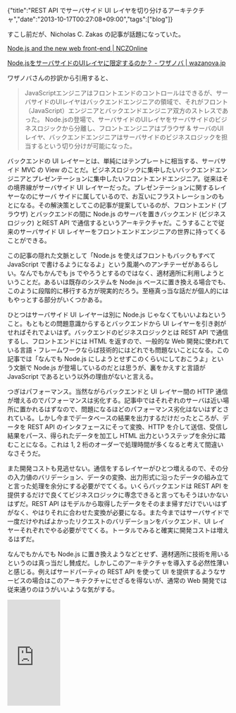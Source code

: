 {"title":"REST API でサーバサイド UI レイヤを切り分けるアーキテクチャ","date":"2013-10-17T00:27:08+09:00","tags":["blog"]}

すこし前だが、Nicholas C. Zakas の記事が話題になっていた。

[Node.js and the new web front-end \| NCZOnline](http://www.nczonline.net/blog/2013/10/07/node-js-and-the-new-web-front-end/)

[Node.jsをサーバサイドのUIレイヤに限定するのか？ - ワザノバ \| wazanova.jp](http://wazanova.jp/post/63449778024/node-js-ui)

ワザノバさんの抄訳から引用すると、

> JavaScriptエンジニアはフロントエンドのコントロールはできるが、サーバサイドのUIレイヤはバックエンドエンジニアの領域で、それがフロント（JavaScript）エンジニアとバックエンドエンジニア双方のストレスであった。
> Node.jsの登場で、サーバサイドのUIレイヤをサーバサイドのビジネスロジックから分離し、フロントエンジニアはブラウザ & サーバのUIレイヤ、バックエンドエンジニアはサーバサイドのビジネスロジックを担当するという切り分けが可能になった。

バックエンドの UI レイヤーとは、単純にはテンプレートに相当する、サーバサイド MVC の View のことだ。ビジネスロジックに集中したいバックエンドエンジニアとプレゼンテーションに集中したいフロントエンドエンジニア。従来はその境界線がサーバサイド UI レイヤーだった。プレゼンテーションに関するレイヤーなのにサーバ サイドに属しているので、お互いにフラストレーションのもとになる。その解決策としてこの記事が提案しているのが、フロントエンド (ブラウザ) とバックエンドの間に Node.js のサーバを置きバックエンド (ビジネスロジック) とREST API で通信するというアーキテクチャだ。こうすることで従来のサーバサイド UI レイヤーをフロントエンドエンジニアの世界に持ってくることができる。

この記事の隠れた文脈として「Node.js を使えばフロントもバックもすべて JavaScript で書けるようになるよ」という風潮へのアンチテーゼがあるらしい。なんでもかんでも js でやろうとするのではなく、適材適所に利用しようということだ。あるいは既存のシステムを Node.js ベースに置き換える場合でも、このように段階的に移行する方が現実的だろう。至極真っ当な話だが個人的にはもやっとする部分がいくつかある。

ひとつはサーバサイド UI レイヤーは別に Node.js じゃなくてもいいよねということ。もともとの問題意識からするとバックエンドから UI レイヤーを引き剥がせればそれでよいはず。バックエンドのビジネスロジックとは REST API で通信するし、フロントエンドには HTML を返すので、一般的な Web 開発に使われている言語・フレームワークならば技術的にはどれでも問題ないことになる。この記事では「なんでも Node.js にしようとせずこのくらいにしておこうよ」という文脈で Node.js が登場しているのだとは思うが、裏をかえすと言語が JavaScript であるという以外の理由がないと言える。

つぎはパフォーマンス。当然ながらバックエンドと UI レイヤー間の HTTP 通信が増えるのでパフォーマンスは劣化する。記事中ではそれぞれのサーバは近い場所に置かれるはずなので、問題になるほどのパフォーマンス劣化はないはずとされている。しかし今までデータベースの結果を出力するだけだったところが、データを REST API のインタフェースにそって変換、HTTP を介して送信、受信し結果をパース、得られたデータを加工し HTML 出力というステップを余分に踏むことになる。これは 1, 2 桁のオーダーで処理時間が多くなると考えて間違いなさそうだ。

また開発コストも見逃せない。通信をするレイヤーがひとつ増えるので、その分の入力値のバリデーション、データの変換、出力形式に沿ったデータの組み立てと言った処理を余分にする必要がでてくる。いくらバックエンドは REST API を提供するだけで良くてビジネスロジックに専念できると言ってもそうはいかないはずだ。REST API はモデルから取得したデータをそのまま帰すだけでいいはずがなく、やはりそれに合わせた変換が必要になる。また今まではサーバサイドで一度だけやればよかったリクエストのバリデーションをバックエンド、UI レイヤーそれぞれでやる必要がでてくる。トータルでみると確実に開発コストは増えるはずだ。

なんでもかんでも Node.js に置き換えようなどとせず、適材適所に技術を用いるというのは真っ当だし賛成だ。しかしこのアーキテクチャを導入する必然性薄いと感じる。例えばサードパーティの REST API を使って UI を提供するようなサービスの場合はこのアーキテクチャにせざるを得ないが、通常の Web 開発では従来通りのほうがいいような気がする。

<iframe src="http://rcm-fe.amazon-adsystem.com/e/cm?lt1=_blank&bc1=000000&IS2=1&bg1=FFFFFF&fc1=000000&lc1=0000FF&t=pleasesleep-22&o=9&p=8&l=as4&m=amazon&f=ifr&ref=ss_til&asins=4873116104" style="width:120px;height:240px;" scrolling="no" marginwidth="0" marginheight="0" frameborder="0"></iframe>
